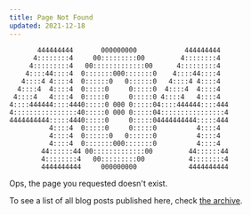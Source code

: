 ```yaml
---
title: Page Not Found
updated: 2021-12-18
---
```


``` { #ascii-art-banner }
       444444444       000000000            444444444  
      4::::::::4     00:::::::::00         4::::::::4  
     4:::::::::4   00:::::::::::::00      4:::::::::4  
    4::::44::::4  0:::::::000:::::::0    4::::44::::4  
   4::::4 4::::4  0::::::0   0::::::0   4::::4 4::::4  
  4::::4  4::::4  0:::::0     0:::::0  4::::4  4::::4  
 4::::4   4::::4  0:::::0     0:::::0 4::::4   4::::4  
4::::444444::::4440:::::0 000 0:::::04::::444444::::444
4::::::::::::::::40:::::0 000 0:::::04::::::::::::::::4
4444444444:::::4440:::::0     0:::::04444444444:::::444
          4::::4  0:::::0     0:::::0          4::::4  
          4::::4  0::::::0   0::::::0          4::::4  
          4::::4  0:::::::000:::::::0          4::::4  
        44::::::44 00:::::::::::::00         44::::::44
        4::::::::4   00:::::::::00           4::::::::4
        4444444444     000000000             4444444444
```

Ops, the page you requested doesn't exist.

To see a list of all blog posts published here, check
[the archive](/archive.html).
